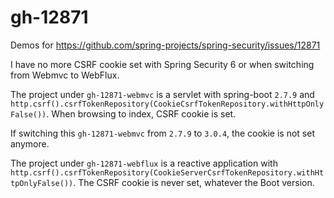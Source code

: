 # gh-12871
Demos for https://github.com/spring-projects/spring-security/issues/12871

I have no more CSRF cookie set with Spring Security 6 or when switching from Webmvc to WebFlux.

The project under `gh-12871-webmvc` is a servlet with spring-boot `2.7.9` and `http.csrf().csrfTokenRepository(CookieCsrfTokenRepository.withHttpOnlyFalse())`. When browsing to index, CSRF cookie is set.

If switching this `gh-12871-webmvc` from `2.7.9` to `3.0.4`, the cookie is not set anymore.

The project under `gh-12871-webflux` is a reactive application with `http.csrf().csrfTokenRepository(CookieServerCsrfTokenRepository.withHttpOnlyFalse())`. The CSRF cookie is never set, whatever the Boot version.